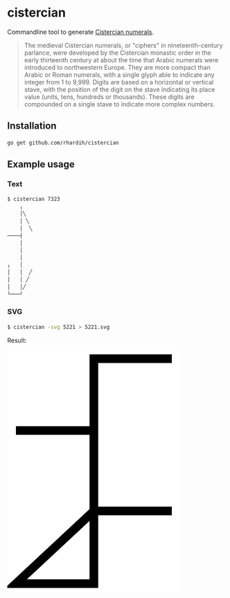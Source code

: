 # cistercian

Commandline tool to generate [Cistercian numerals].

> The medieval Cistercian numerals, or "ciphers" in nineteenth-century parlance,
> were developed by the Cistercian monastic order in the early thirteenth
> century at about the time that Arabic numerals were introduced to northwestern
> Europe. They are more compact than Arabic or Roman numerals, with a single
> glyph able to indicate any integer from 1 to 9,999. Digits are based on a
> horizontal or vertical stave, with the position of the digit on the stave
> indicating its place value (units, tens, hundreds or thousands). These digits
> are compounded on a single stave to indicate more complex numbers.

## Installation

```bash
go get github.com/rhardih/cistercian
```

## Example usage

### Text

```bash
$ cistercian 7323
    ╷
    │╲
    │ ╲
    │  ╲
────┤
    │
    │
    │
╷   │
│   │  ╱
│   │ ╱
│   │╱
└───┘
```

### SVG

```bash
$ cistercian -svg 5221 > 5221.svg
```

Result:

![5221](https://raw.githubusercontent.com/rhardih/cistercian/main/5221.svg)

[Cistercian numerals]: https://en.wikipedia.org/wiki/Cistercian_numerals
